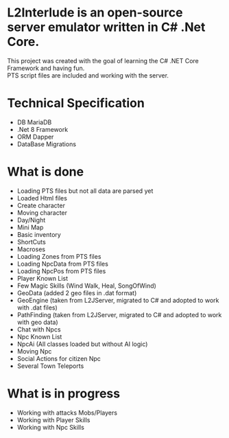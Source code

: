 # L2Interlude is an open-source server emulator written in C# .Net Core.
This project was created with the goal of learning the C# .NET Core Framework and having fun. <br/>
PTS script files are included and working with the server.

# Technical Specification
<ul>
<li>DB MariaDB</li>
<li>.Net 8 Framework</li>
<li>ORM Dapper</li>
<li>DataBase Migrations</li>
</ul>

# What is done
<ul>
<li>Loading PTS files but not all data are parsed yet</li>
<li>Loaded Html files</li>
<li>Create character</li>
<li>Moving character</li>
<li>Day/Night</li>
<li>Mini Map</li>
<li>Basic inventory</li>
<li>ShortCuts</li>
<li>Macroses</li>
<li>Loading Zones from PTS files</li>
<li>Loading NpcData from PTS files</li>
<li>Loading NpcPos from PTS files</li>
<li>Player Known List</li>
<li>Few Magic Skills (Wind Walk, Heal, SongOfWind)</li>
<li>GeoData (added 2 geo files in .dat format)</li>
<li>GeoEngine (taken from L2JServer, migrated to C# and adopted to work with .dat files)</li>
<li>PathFinding (taken from L2JServer, migrated to C# and adopted to work with geo data)</li>
<li>Chat with Npcs</li>
<li>Npc Known List</li>
<li>NpcAi (All classes loaded but without AI logic)</li>
<li>Moving Npc</li>
<li>Social Actions for citizen Npc</li>
<li>Several Town Teleports</li>
</ul>

# What is in progress
<ul>
<li>Working with attacks Mobs/Players</li>
<li>Working with Player Skills</li>
<li>Working with Npc Skills</li>
</ul>
